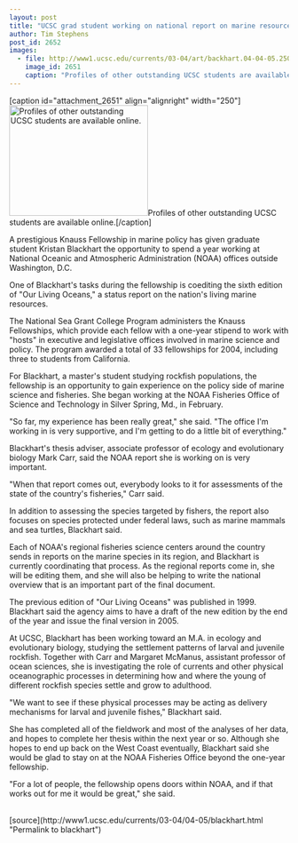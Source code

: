 ```yaml
---
layout: post
title: "UCSC grad student working on national report on marine resources"
author: Tim Stephens
post_id: 2652
images:
  - file: http://www1.ucsc.edu/currents/03-04/art/backhart.04-04-05.250.jpg
    image_id: 2651
    caption: "Profiles of other outstanding UCSC students are available online."
---
```


[caption id="attachment_2651" align="alignright" width="250"]<a href="http://localhost/mysite/wp-content/uploads/2004/04/backhart.04-04-05.250.jpg"><img class="size-full wp-image-2651" src="http://localhost/mysite/wp-content/uploads/2004/04/backhart.04-04-05.250.jpg" alt="Profiles of other outstanding UCSC students are available online." width="250" height="199" /></a>Profiles of other outstanding UCSC students are available online.[/caption]
<p>
  A prestigious Knauss Fellowship in marine policy has given graduate student Kristan Blackhart the opportunity to spend a year working at National Oceanic and Atmospheric Administration (NOAA) offices outside Washington, D.C.<br>
</p>
<p>
  One of Blackhart's tasks during the fellowship is coediting the sixth edition of "Our Living Oceans," a status report on the nation's living marine resources.<br>
</p>
<p>
  The National Sea Grant College Program administers the Knauss Fellowships, which provide each fellow with a one-year stipend to work with "hosts" in executive and legislative offices involved in marine science and policy. The program awarded a total of 33 fellowships for 2004, including three to students from California.<br>
</p>
<p>
  For Blackhart, a master's student studying rockfish populations, the fellowship is an opportunity to gain experience on the policy side of marine science and fisheries. She began working at the NOAA Fisheries Office of Science and Technology in Silver Spring, Md., in February.<br>
</p>
<p>
  "So far, my experience has been really great," she said. "The office I'm working in is very supportive, and I'm getting to do a little bit of everything."<br>
</p>
<p>
  Blackhart's thesis adviser, associate professor of ecology and evolutionary biology Mark Carr, said the NOAA report she is working on is very important.<br>
</p>
<p>
  "When that report comes out, everybody looks to it for assessments of the state of the country's fisheries," Carr said.<br>
</p>
<p>
  In addition to assessing the species targeted by fishers, the report also focuses on species protected under federal laws, such as marine mammals and sea turtles, Blackhart said.<br>
</p>
<p>
  Each of NOAA's regional fisheries science centers around the country sends in reports on the marine species in its region, and Blackhart is currently coordinating that process. As the regional reports come in, she will be editing them, and she will also be helping to write the national overview that is an important part of the final document.<br>
</p>
<p>
  The previous edition of "Our Living Oceans" was published in 1999. Blackhart said the agency aims to have a draft of the new edition by the end of the year and issue the final version in 2005.<br>
</p>
<p>
  At UCSC, Blackhart has been working toward an M.A. in ecology and evolutionary biology, studying the settlement patterns of larval and juvenile rockfish. Together with Carr and Margaret McManus, assistant professor of ocean sciences, she is investigating the role of currents and other physical oceanographic processes in determining how and where the young of different rockfish species settle and grow to adulthood.<br>
</p>
<p>
  "We want to see if these physical processes may be acting as delivery mechanisms for larval and juvenile fishes," Blackhart said.<br>
</p>
<p>
  She has completed all of the fieldwork and most of the analyses of her data, and hopes to complete her thesis within the next year or so. Although she hopes to end up back on the West Coast eventually, Blackhart said she would be glad to stay on at the NOAA Fisheries Office beyond the one-year fellowship.<br>
</p>
<p>
  "For a lot of people, the fellowship opens doors within NOAA, and if that works out for me it would be great," she said.<br>
  <br>
</p>
[source](http://www1.ucsc.edu/currents/03-04/04-05/blackhart.html "Permalink to blackhart")
